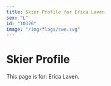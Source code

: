 ```yaml
---
title: Skier Profile for Erica Laven
sex: "L"
id: "10326"
image: "/img/flags/swe.svg" 
---
```


# Skier Profile

This page is for: Erica Laven.
    